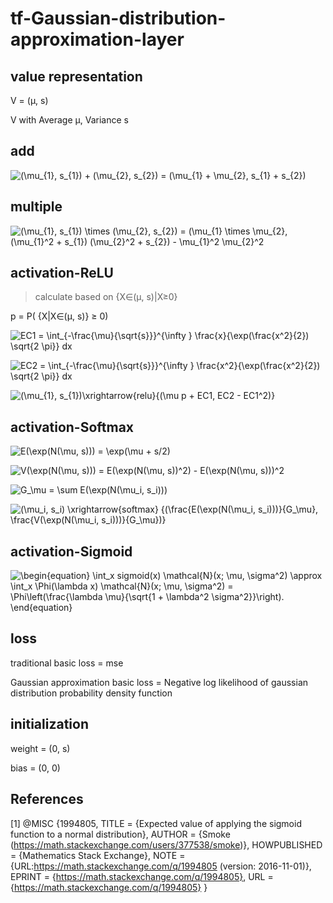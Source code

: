 # tf-Gaussian-distribution-approximation-layer

value representation
-----------------------------------
V = (μ, s)

V with Average μ, Variance s

add 
-----------------------------------
![(\mu_{1}, s_{1}) + (\mu_{2}, s_{2}) = (\mu_{1} + \mu_{2}, s_{1} + s_{2})](https://render.githubusercontent.com/render/math?math=%5Cdisplaystyle+%28%5Cmu_%7B1%7D%2C+s_%7B1%7D%29+%2B+%28%5Cmu_%7B2%7D%2C+s_%7B2%7D%29+%3D+%28%5Cmu_%7B1%7D+%2B+%5Cmu_%7B2%7D%2C+s_%7B1%7D+%2B+s_%7B2%7D%29)

multiple 
-----------------------------------
![(\mu_{1}, s_{1}) \times (\mu_{2}, s_{2}) = (\mu_{1} \times \mu_{2}, (\mu_{1}^2 + s_{1}) (\mu_{2}^2 + s_{2}) - \mu_{1}^2 \mu_{2}^2](https://render.githubusercontent.com/render/math?math=%5Cdisplaystyle+%28%5Cmu_%7B1%7D%2C+s_%7B1%7D%29+%5Ctimes+%28%5Cmu_%7B2%7D%2C+s_%7B2%7D%29+%3D+%28%5Cmu_%7B1%7D+%5Ctimes+%5Cmu_%7B2%7D%2C+%28%5Cmu_%7B1%7D%5E2+%2B+s_%7B1%7D%29+%28%5Cmu_%7B2%7D%5E2+%2B+s_%7B2%7D%29+-+%5Cmu_%7B1%7D%5E2+%5Cmu_%7B2%7D%5E2)


activation-ReLU
---------------------------------
> calculate based on {X∈(μ, s)|X≥0}

p = P( {X|X∈(μ, s)} ≥ 0)

![EC1 = \int_{-\frac{\mu}{\sqrt{s}}}^{\infty } \frac{x}{\exp(\frac{x^2}{2}) \sqrt{2 \pi}} dx](https://render.githubusercontent.com/render/math?math=%5Cdisplaystyle+EC1+%3D+%5Cint_%7B-%5Cfrac%7B%5Cmu%7D%7B%5Csqrt%7Bs%7D%7D%7D%5E%7B%5Cinfty+%7D+%5Cfrac%7Bx%7D%7B%5Cexp%28%5Cfrac%7Bx%5E2%7D%7B2%7D%29+%5Csqrt%7B2+%5Cpi%7D%7D+dx)

![EC2 = \int_{-\frac{\mu}{\sqrt{s}}}^{\infty } \frac{x^2}{\exp(\frac{x^2}{2}) \sqrt{2 \pi}} dx](https://render.githubusercontent.com/render/math?math=%5Cdisplaystyle+EC2+%3D+%5Cint_%7B-%5Cfrac%7B%5Cmu%7D%7B%5Csqrt%7Bs%7D%7D%7D%5E%7B%5Cinfty+%7D+%5Cfrac%7Bx%5E2%7D%7B%5Cexp%28%5Cfrac%7Bx%5E2%7D%7B2%7D%29+%5Csqrt%7B2+%5Cpi%7D%7D+dx)

![(\mu_{1}, s_{1})\xrightarrow{relu}{(\mu p + EC1, EC2 - EC1^2)}](https://render.githubusercontent.com/render/math?math=%5Cdisplaystyle+%28%5Cmu_%7B1%7D%2C+s_%7B1%7D%29%5Cxrightarrow%7Brelu%7D%7B%28%5Cmu+p+%2B+EC1%2C+EC2+-+EC1%5E2%29%7D)

activation-Softmax
---------------------------------

![E(\exp(N(\mu, s))) = \exp(\mu + s/2)](https://render.githubusercontent.com/render/math?math=%5Cdisplaystyle+E%28%5Cexp%28N%28%5Cmu%2C+s%29%29%29+%3D+%5Cexp%28%5Cmu+%2B+s%2F2%29)

![V(\exp(N(\mu, s))) = E(\exp(N(\mu, s))^2) - E(\exp(N(\mu, s)))^2](https://render.githubusercontent.com/render/math?math=%5Cdisplaystyle+V%28%5Cexp%28N%28%5Cmu%2C+s%29%29%29+%3D+E%28%5Cexp%28N%28%5Cmu%2C+s%29%29%5E2%29+-+E%28%5Cexp%28N%28%5Cmu%2C+s%29%29%29%5E2)

![G_\mu = \sum E(\exp(N(\mu_i, s_i)))](https://render.githubusercontent.com/render/math?math=%5Cdisplaystyle+G_%5Cmu+%3D+%5Csum+E%28%5Cexp%28N%28%5Cmu_i%2C+s_i%29%29%29)

![(\mu_i, s_i) \xrightarrow{softmax} {(\frac{E(\exp(N(\mu_i, s_i)))}{G_\mu}, \frac{V(\exp(N(\mu_i, s_i)))}{G_\mu})}](https://render.githubusercontent.com/render/math?math=%5Cdisplaystyle+%28%5Cmu_i%2C+s_i%29+%5Cxrightarrow%7Bsoftmax%7D+%7B%28%5Cfrac%7BE%28%5Cexp%28N%28%5Cmu_i%2C+s_i%29%29%29%7D%7BG_%5Cmu%7D%2C+%5Cfrac%7BV%28%5Cexp%28N%28%5Cmu_i%2C+s_i%29%29%29%7D%7BG_%5Cmu%7D%29%7D)

activation-Sigmoid
----------------------------------
![\begin{equation}
\int_x sigmoid(x) \mathcal{N}(x; \mu, \sigma^2) \approx \int_x \Phi(\lambda x) \mathcal{N}(x; \mu, \sigma^2) = \Phi\left(\frac{\lambda \mu}{\sqrt{1 + \lambda^2 \sigma^2}}\right).
\end{equation}](https://render.githubusercontent.com/render/math?math=%5Cdisplaystyle+%5Cbegin%7Bequation%7D%0A%5Cint_x+sigmoid%28x%29+%5Cmathcal%7BN%7D%28x%3B+%5Cmu%2C+%5Csigma%5E2%29+%5Capprox+%5Cint_x+%5CPhi%28%5Clambda+x%29+%5Cmathcal%7BN%7D%28x%3B+%5Cmu%2C+%5Csigma%5E2%29+%3D+%5CPhi%5Cleft%28%5Cfrac%7B%5Clambda+%5Cmu%7D%7B%5Csqrt%7B1+%2B+%5Clambda%5E2+%5Csigma%5E2%7D%7D%5Cright%29.%0A%5Cend%7Bequation%7D)

loss 
-------------------------------------

traditional basic loss = mse

Gaussian approximation basic loss = Negative log likelihood of gaussian distribution probability density function



initialization
--------------------------------------
weight  = (0, s)

bias    = (0, 0)




<!--make LaTeX code to URL from https://tex-image-link-generator.herokuapp.com/-->
## References
<a id="1">[1]</a> 
@MISC {1994805,
    TITLE = {Expected value of applying the sigmoid function to a normal distribution},
    AUTHOR = {Smoke (https://math.stackexchange.com/users/377538/smoke)},
    HOWPUBLISHED = {Mathematics Stack Exchange},
    NOTE = {URL:https://math.stackexchange.com/q/1994805 (version: 2016-11-01)},
    EPRINT = {https://math.stackexchange.com/q/1994805},
    URL = {https://math.stackexchange.com/q/1994805}
}
